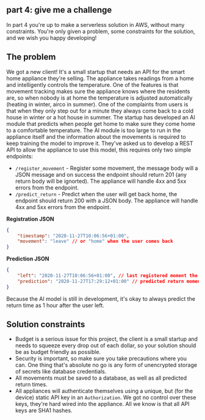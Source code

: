 ## part 4: give me a challenge

In part 4 you're up to make a serverless solution in AWS, without many constraints. You're only given a problem, some constraints for the solution, and we wish you happy developing!

## The problem

We got a new client! It's a small startup that needs an API for the smart home appliance they're selling. The appliance takes readings from a home and intelligently controls the temperature. One of the features is that movement tracking makes sure the appliance knows where the residents are, so when nobody is at home the temperature is adjusted automatically (heating in winter, airco in summer). One of the complaints from users is that when they only step out for a minute they always come back to a cold house in winter or a hot house in summer. The startup has developed an AI module that predicts when people get home to make sure they come home to a comfortable temperature. The AI module is too large to run in the appliance itself and the information about the movements is required to keep training the model to improve it. They've asked us to develop a REST API to allow the appliance to use this model, this requires only two simple endpoints:

* `/register_movement` - Register some movement, the message body will a JSON message and on success the endpoint should return 201 (any return body will be ignorted). The appliance will handle 4xx and 5xx errors from the endpoint.
* `/predict_return` - Predict when the user will get back home, the endpoint should return 200 with a JSON body. The appliance will handle 4xx and 5xx errors from the endpoint.

**Registration JSON**
``` json
{
    "timestamp": "2020-11-27T10:06:56+01:00",
    "movement": "leave" // or "home" when the user comes back
}
```

**Prediction JSON**
``` json
{
    "left": "2020-11-27T10:06:56+01:00", // last registered moment the user left
    "prediction": "2020-11-27T17:29:12+01:00" // predicted return moment
}
```

Because the AI model is still in development, it's okay to always predict the return time as 1 hour after the user left.

## Solution constraints

* Budget is a serious issue for this project, the client is a small startup and needs to squeeze every drop out of each dollar, so your solution should be as budget friendly as possible.
* Security is important, so make sure you take precautions where you can. One thing that's absolute no go is any form of unencrypted storage of secrets like database credentials.
* All movements must be saved to a database, as well as all predicted return times.
* All appliances will authenticate themselves using a unique, but (for the device) static API key in an `Authorization`. We got no control over these keys, they're hard wired into the appliance. All we know is that all API keys are SHA1 hashes.
